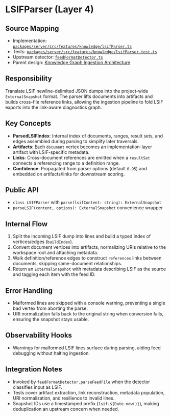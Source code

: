 # LSIFParser (Layer 4)

## Source Mapping
- Implementation: [`packages/server/src/features/knowledge/lsifParser.ts`](../../../packages/server/src/features/knowledge/lsifParser.ts)
- Tests: [`packages/server/src/features/knowledge/lsifParser.test.ts`](../../../packages/server/src/features/knowledge/lsifParser.test.ts)
- Upstream detector: [`feedFormatDetector.ts`](../../../packages/server/src/features/knowledge/feedFormatDetector.ts)
- Parent design: [Knowledge Graph Ingestion Architecture](../../layer-3/knowledge-graph-ingestion.mdmd.md)

## Responsibility
Translate LSIF newline-delimited JSON dumps into the project-wide `ExternalSnapshot` format. The parser lifts documents into artifacts and builds cross-file reference links, allowing the ingestion pipeline to fold LSIF exports into the link-aware diagnostics graph.

## Key Concepts
- **ParsedLSIFIndex**: Internal index of documents, ranges, result sets, and edges assembled during parsing to simplify later traversals.
- **Artifacts**: Each `document` vertex becomes an implementation-layer artifact with LSIF-specific metadata.
- **Links**: Cross-document references are emitted when a `resultSet` connects a referencing range to a definition range.
- **Confidence**: Propagated from parser options (default `0.95`) and embedded on artifacts/links for downstream scoring.

## Public API
- `class LSIFParser` with `parse(lsifContent: string): ExternalSnapshot`
- `parseLSIF(content, options): ExternalSnapshot` convenience wrapper

## Internal Flow
1. Split the incoming LSIF dump into lines and build a typed index of vertices/edges (`buildIndex`).
2. Convert document vertices into artifacts, normalizing URIs relative to the workspace root and attaching metadata.
3. Walk definition/reference edges to construct `references` links between documents, skipping same-document relationships.
4. Return an `ExternalSnapshot` with metadata describing LSIF as the source and tagging each item with the feed ID.

## Error Handling
- Malformed lines are skipped with a console warning, preventing a single bad vertex from aborting the parse.
- URI normalization falls back to the original string when conversion fails, ensuring the snapshot stays usable.

## Observability Hooks
- Warnings for malformed LSIF lines surface during parsing, aiding feed debugging without halting ingestion.

## Integration Notes
- Invoked by `feedFormatDetector.parseFeedFile` when the detector classifies input as LSIF.
- Tests cover artifact extraction, link reconstruction, metadata population, URI normalization, and resilience to invalid lines.
- Snapshot IDs use a timestamped prefix (`lsif-${Date.now()}`), making deduplication an upstream concern when needed.
